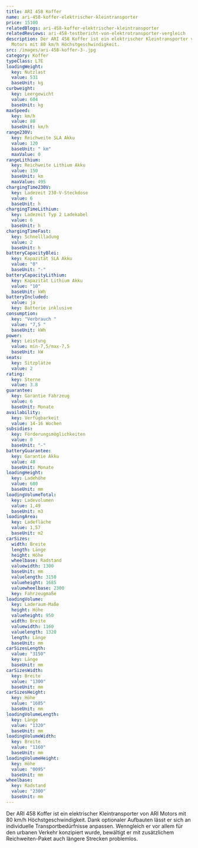 ```yaml
---
title: ARI 458 Koffer
name: ari-458-koffer-elektrischer-kleintransporter
price: 15100
relatedBlogs: ari-458-koffer-elektrischer-kleintransporter
relatedReviews: ari-458-testbericht-von-elektrotransporter-vergleich
description: Der ARI 458 Koffer ist ein elektrischer Kleintransporter von ARI
  Motors mit 80 km/h Höchstgeschwindigkeit.
src: /images/ari-458-koffer-3-.jpg
category: Koffer
typeClass: L7E
loadingWeight:
  key: Nutzlast
  value: 531
  baseUnit: kg
curbweight:
  key: Leergewicht
  value: 604
  baseUnit: kg
maxSpeed:
  key: km/h
  value: 80
  baseUnit: km/h
range230V:
  key: Reichweite SLA Akku
  value: 120
  baseUnit: " km"
  maxValue: 0
rangeLithium:
  key: Reichweite Lithium Akku
  value: 150
  baseUnit: km
  maxValue: 495
chargingTime230V:
  key: Ladezeit 230-V-Steckdose
  value: 6
  baseUnit: h
chargingTimeLithium:
  key: Ladezeit Typ 2 Ladekabel
  value: 6
  baseUnit: h
chargingTimeFast:
  key: Schnellladung
  value: 2
  baseUnit: h
batteryCapacityBlei:
  key: Kapazität SLA Akku
  value: "0"
  baseUnit: "-"
batteryCapacityLithium:
  key: Kapazität Lithium Akku
  value: "10"
  baseUnit: kWh
batteryIncluded:
  value: ja
  key: Batterie inklusive
consumption:
  key: "Verbrauch "
  value: "7,5 "
  baseUnit: kWh
power:
  key: Leistung
  value: min-7,5/max-7,5
  baseUnit: kW
seats:
  key: Sitzplätze
  value: 2
rating:
  key: Sterne
  value: 3.8
guarantee:
  key: Garantie Fahrzeug
  value: 6
  baseUnit: Monate
availability:
  key: Verfügbarkeit
  value: 14-16 Wochen
subsidies:
  key: Förderungsmöglichkeiten
  value: 0
  baseUnit: "-"
batteryGuarantee:
  key: Garantie Akku
  value: 48
  baseUnit: Monate
loadingHeight:
  key: Ladehöhe
  value: 680
  baseUnit: mm
loadingVolumeTotal:
  key: Ladevolumen
  value: 1,49
  baseUnit: m3
loadingArea:
  key: Ladefläche
  value: 1,57
  baseUnit: m2
carSizes:
  width: Breite
  length: Länge
  height: Höhe
  wheelbase: Radstand
  valuewidth: 1300
  baseUnit: mm
  valuelength: 3150
  valueheight: 1685
  valuewheelbase: 2300
  key: Fahrzeugmaße
loadingVolume:
  key: Laderaum-Maße
  height: Höhe
  valueheight: 950
  width: Breite
  valuewidth: 1160
  valuelength: 1320
  length: Länge
  baseUnit: mm
carSizesLength:
  value: "3150"
  key: Länge
  baseUnit: mm
carSizesWidth:
  key: Breite
  value: "1300"
  baseUnit: mm
carSizesHeight:
  key: Höhe
  value: "1685"
  baseUnit: mm
loadingVolumeLength:
  key: Länge
  value: "1320"
  baseUnit: mm
loadingVolumeWidth:
  key: Breite
  value: "1160"
  baseUnit: mm
loadingVolumeHeight:
  key: Höhe
  value: "0095"
  baseUnit: mm
wheelbase:
  key: Radstand
  value: "2300"
  baseUnit: mm
---
```

Der ARI 458 Koffer ist ein elektrischer Kleintransporter von ARI Motors mit 80 km/h Höchstgeschwindigkeit. Dank optionaler Aufbauten lässt er sich an individuelle Transportbedürfnisse anpassen. Wenngleich er vor allem für den urbanen Verkehr konzipiert wurde, bewältigt er mit  zusätzlichem Reichweiten-Paket auch längere Strecken problemlos.